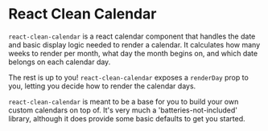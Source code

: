 # React Clean Calendar

`react-clean-calendar` is a react calendar component that handles the date and basic display logic needed to render a 
calendar. It calculates how many weeks to render per month, what day the month begins on, and which date belongs on 
each calendar day.

The rest is up to you! `react-clean-calendar` exposes a `renderDay` prop to you, letting you decide how to render the 
calendar days.

`react-clean-calendar` is meant to be a base for you to build your own custom calendars on top of. It's very much a 
'batteries-not-included' library, although it does provide some basic defaults to get you started.

